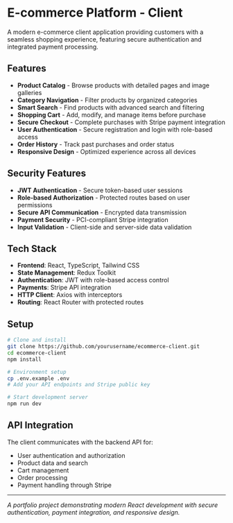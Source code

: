 # E-commerce Platform - Client

A modern e-commerce client application providing customers with a seamless shopping experience, featuring secure authentication and integrated payment processing.

## Features

- **Product Catalog** - Browse products with detailed pages and image galleries
- **Category Navigation** - Filter products by organized categories
- **Smart Search** - Find products with advanced search and filtering
- **Shopping Cart** - Add, modify, and manage items before purchase
- **Secure Checkout** - Complete purchases with Stripe payment integration
- **User Authentication** - Secure registration and login with role-based access
- **Order History** - Track past purchases and order status
- **Responsive Design** - Optimized experience across all devices

## Security Features

- **JWT Authentication** - Secure token-based user sessions
- **Role-based Authorization** - Protected routes based on user permissions
- **Secure API Communication** - Encrypted data transmission
- **Payment Security** - PCI-compliant Stripe integration
- **Input Validation** - Client-side and server-side data validation

## Tech Stack

- **Frontend**: React, TypeScript, Tailwind CSS
- **State Management**: Redux Toolkit
- **Authentication**: JWT with role-based access control
- **Payments**: Stripe API integration
- **HTTP Client**: Axios with interceptors
- **Routing**: React Router with protected routes

## Setup

```bash
# Clone and install
git clone https://github.com/yourusername/ecommerce-client.git
cd ecommerce-client
npm install

# Environment setup
cp .env.example .env
# Add your API endpoints and Stripe public key

# Start development server
npm run dev
```

## API Integration

The client communicates with the backend API for:
- User authentication and authorization
- Product data and search
- Cart management
- Order processing
- Payment handling through Stripe

---

*A portfolio project demonstrating modern React development with secure authentication, payment integration, and responsive design.*